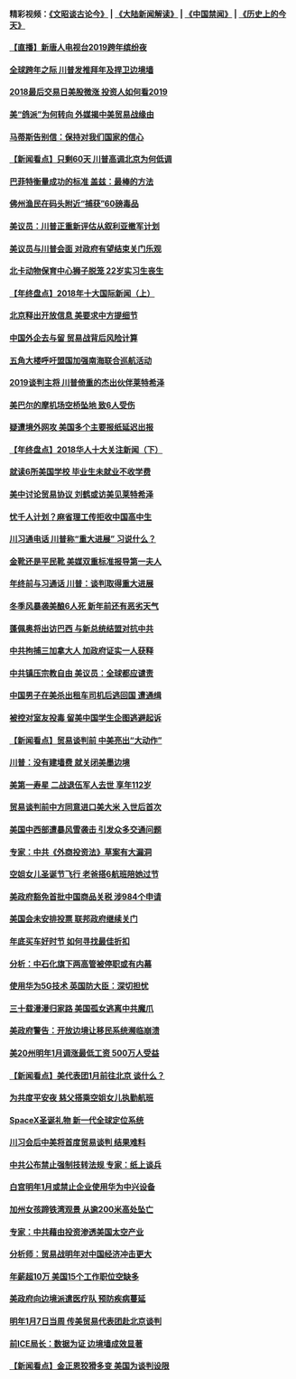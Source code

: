 #### 精彩视频：[《文昭谈古论今》](https://github.com/gfw-breaker/wenzhao/blob/master/README.md?t=01010631) | [《大陆新闻解读》](https://github.com/gfw-breaker/ntdtv-comedy/blob/master/README.md?t=01010631) | [《中国禁闻》](https://github.com/gfw-breaker/ntdtv-news/blob/master/README.md?t=01010631) | [《历史上的今天》](https://github.com/gfw-breaker/today-in-history/blob/master/README.md?t=01010631) 

#### [【直播】新唐人电视台2019跨年缤纷夜](../pages/nsc412/n10921399.md?t=01010631) 

#### [全球跨年之际 川普发推拜年及捍卫边境墙](../pages/nsc412/n10944547.md?t=01010631) 

#### [2018最后交易日美股微涨 投资人如何看2019](../pages/nsc412/n10944797.md?t=01010631) 

#### [美“鸽派”为何转向 外媒揭中美贸易战缘由](../pages/nsc412/n10944317.md?t=01010631) 

#### [马蒂斯告别信：保持对我们国家的信心](../pages/nsc412/n10944833.md?t=01010631) 

#### [【新闻看点】只剩60天 川普高调北京为何低调](../pages/nsc412/n10944583.md?t=01010631) 

#### [巴菲特衡量成功的标准 盖兹：最棒的方法](../pages/nsc412/n10944666.md?t=01010631) 

#### [佛州渔民在码头附近“捕获”60磅毒品](../pages/nsc412/n10944528.md?t=01010631) 

#### [美议员：川普正重新评估从叙利亚撤军计划](../pages/nsc412/n10944364.md?t=01010631) 

#### [美议员与川普会面 对政府有望结束关门乐观](../pages/nsc412/n10944086.md?t=01010631) 

#### [北卡动物保育中心狮子脱笼 22岁实习生丧生](../pages/nsc412/n10944091.md?t=01010631) 

#### [【年终盘点】2018年十大国际新闻（上）](../pages/nsc412/n10924773.md?t=01010631) 

#### [北京释出开放信息 美要求中方提细节](../pages/nsc412/n10942850.md?t=01010631) 

#### [中国外企去与留 贸易战背后风险计算](../pages/nsc412/n10942968.md?t=01010631) 

#### [五角大楼呼吁盟国加强南海联合巡航活动](../pages/nsc412/n10942310.md?t=01010631) 

#### [2019谈判主将 川普倚重的杰出伙伴莱特希泽](../pages/nsc412/n10942156.md?t=01010631) 

#### [美巴尔的摩机场空桥坠地 致6人受伤](../pages/nsc412/n10942211.md?t=01010631) 

#### [疑遭境外网攻 美国多个主要报纸延迟出报](../pages/nsc412/n10942076.md?t=01010631) 

#### [【年终盘点】2018华人十大关注新闻（下）](../pages/nsc412/n10931088.md?t=01010631) 

#### [就读6所美国学校 毕业生未就业不收学费](../pages/nsc412/n10937342.md?t=01010631) 

#### [美中讨论贸易协议 刘鹤或访美见莱特希泽](../pages/nsc412/n10941352.md?t=01010631) 

#### [忧千人计划？麻省理工传拒收中国高中生](../pages/nsc412/n10941031.md?t=01010631) 

#### [川习通电话 川普称“重大进展” 习说什么？](../pages/nsc412/n10940712.md?t=01010631) 

#### [金靴还是平民靴 美媒双重标准报导第一夫人](../pages/nsc412/n10940654.md?t=01010631) 

#### [年终前与习通话 川普：谈判取得重大进展](../pages/nsc412/n10940508.md?t=01010631) 

#### [冬季风暴袭美酿6人死 新年前还有恶劣天气](../pages/nsc412/n10940428.md?t=01010631) 

#### [蓬佩奥将出访巴西 与新总统结盟对抗中共](../pages/nsc412/n10940393.md?t=01010631) 

#### [中共拘捕三加拿大人 加政府证实一人获释](../pages/nsc412/n10939393.md?t=01010631) 

#### [中共镇压宗教自由 美议员：全球都应谴责](../pages/nsc412/n10939131.md?t=01010631) 

#### [中国男子在美杀出租车司机后逃回国 遭通缉](../pages/nsc412/n10939162.md?t=01010631) 

#### [被控对室友投毒 留美中国学生企图逃避起诉](../pages/nsc412/n10939143.md?t=01010631) 

#### [【新闻看点】贸易谈判前 中美亮出“大动作”](../pages/nsc412/n10938838.md?t=01010631) 

#### [川普：没有建墙费 就关闭美墨边境](../pages/nsc412/n10939011.md?t=01010631) 

#### [美第一寿星 二战退伍军人去世 享年112岁](../pages/nsc412/n10938878.md?t=01010631) 

#### [贸易谈判前中方同意进口美大米 入世后首次](../pages/nsc412/n10938719.md?t=01010631) 

#### [美国中西部遭暴风雪袭击 引发众多交通问题](../pages/nsc412/n10938423.md?t=01010631) 

#### [专家：中共《外商投资法》草案有大漏洞](../pages/nsc412/n10936926.md?t=01010631) 

#### [空姐女儿圣诞节飞行 老爸搭6航班陪她过节](../pages/nsc412/n10937569.md?t=01010631) 

#### [美政府豁免首批中国商品关税 涉984个申请](../pages/nsc412/n10937177.md?t=01010631) 

#### [美国会未安排投票 联邦政府继续关门](../pages/nsc412/n10936951.md?t=01010631) 

#### [年底买车好时节 如何寻找最佳折扣](../pages/nsc412/n10936868.md?t=01010631) 

#### [分析：中石化旗下两高管被停职或有内幕](../pages/nsc412/n10936480.md?t=01010631) 

#### [使用华为5G技术 英国防大臣：深切担忧](../pages/nsc412/n10936847.md?t=01010631) 

#### [三十载漫漫归家路 美国孤女逃离中共魔爪](../pages/nsc412/n10936863.md?t=01010631) 

#### [美政府警告：开放边境让移民系统濒临崩溃](../pages/nsc412/n10936858.md?t=01010631) 

#### [美20州明年1月调涨最低工资 500万人受益](../pages/nsc412/n10936813.md?t=01010631) 

#### [【新闻看点】美代表团1月前往北京 谈什么？](../pages/nsc412/n10936420.md?t=01010631) 

#### [为共度平安夜 慈父搭乘空姐女儿执勤航班](../pages/nsc412/n10936619.md?t=01010631) 

#### [SpaceX圣诞礼物 新一代全球定位系统](../pages/nsc412/n10936794.md?t=01010631) 

#### [川习会后中美将首度贸易谈判 结果难料](../pages/nsc412/n10936366.md?t=01010631) 

#### [中共公布禁止强制技转法规 专家：纸上谈兵](../pages/nsc412/n10936522.md?t=01010631) 

#### [白宫明年1月或禁止企业使用华为中兴设备](../pages/nsc412/n10936276.md?t=01010631) 

#### [加州女孩蹄铁湾观景 从逾200米高处坠亡](../pages/nsc412/n10935708.md?t=01010631) 

#### [专家：中共藉由投资渗透美国太空产业](../pages/nsc412/n10935605.md?t=01010631) 

#### [分析师：贸易战明年对中国经济冲击更大](../pages/nsc412/n10934732.md?t=01010631) 

#### [年薪超10万 美国15个工作职位空缺多](../pages/nsc412/n10934753.md?t=01010631) 

#### [美政府向边境派遣医疗队 预防疾病蔓延](../pages/nsc412/n10934482.md?t=01010631) 

#### [明年1月7日当周 传美贸易代表团赴北京谈判](../pages/nsc412/n10934528.md?t=01010631) 

#### [前ICE局长：数据为证 边境墙成效显著](../pages/nsc412/n10934433.md?t=01010631) 

#### [【新闻看点】金正恩狡猾多变 美国为谈判设限](../pages/nsc412/n10934183.md?t=01010631) 

